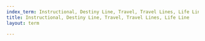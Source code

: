 ```yaml
---
index_term: Instructional, Destiny Line, Travel, Travel Lines, Life Line
title: Instructional, Destiny Line, Travel, Travel Lines, Life Line
layout: term

---
```

